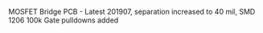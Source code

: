 MOSFET Bridge PCB  -  Latest 201907,   separation increased to 40 mil, SMD 1206 100k Gate pulldowns added
